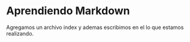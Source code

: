 # Aprendiendo Markdown 
Agregamos un archivo index y ademas escribimos en el lo que estamos realizando.
